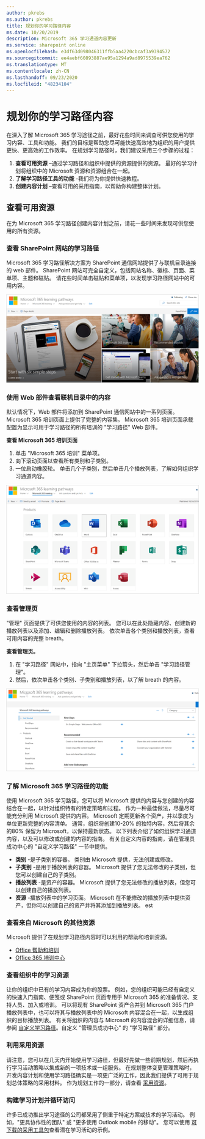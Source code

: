 ```yaml
---
author: pkrebs
ms.author: pkrebs
title: 规划你的学习路径内容
ms.date: 10/20/2019
description: Microsoft 365 学习通道内容更新
ms.service: sharepoint online
ms.openlocfilehash: e3df63d098046311ffb5aa4220cbcaf3a9394572
ms.sourcegitcommit: ee4aebf60893887ae95a1294a9ad8975539ea762
ms.translationtype: MT
ms.contentlocale: zh-CN
ms.lasthandoff: 09/23/2020
ms.locfileid: "48234104"
---
```

# <a name="plan-your-learning-pathways-content"></a>规划你的学习路径内容
在深入了解 Microsoft 365 学习途径之前，最好花些时间来调查可供您使用的学习内容、工具和功能。 我们的目标是帮助您尽可能快速高效地为组织的用户提供更快、更高效的工作效率。 在规划学习路径时，我们建议采用三个步骤的过程：

1. **查看可用资源** –通过学习路径和组织中提供的资源提供的资源。 最好的学习计划将组织中的 Microsoft 资源和资源组合在一起。
2. **了解学习路径工具的功能** -我们将为你提供快速教程。 
3. **创建内容计划** –查看可用的采用指南，以帮助你构建整体计划。

## <a name="review-the-available-resources"></a>查看可用资源
在为 Microsoft 365 学习路径创建内容计划之前，请花一些时间来发现可供您使用的所有资源。  

### <a name="review-the-learning-pathways-sharepoint-site"></a>查看 SharePoint 网站的学习路径
Microsoft 365 学习路径解决方案为 SharePoint 通信网站提供了与联机目录连接的 web 部件。 SharePoint 网站可完全自定义，包括网站名称、徽标、页面、菜单项、主题和磁贴。 请花些时间单击磁贴和菜单项，以发现学习路径网站中的可用内容。

![cg-introducing.png](media/cg-introducing.png)

### <a name="review-the-content-from-the-online-catalog-with-the-web-part"></a>使用 Web 部件查看联机目录中的内容
默认情况下，Web 部件将添加到 SharePoint 通信网站中的一系列页面。 Microsoft 365 培训页面上提供了完整的内容集。 Microsoft 365 培训页面承载配置为显示可用于学习路径的所有培训的 "学习路径" Web 部件。 

**查看 Microsoft 365 培训页面**
1. 单击 "Microsoft 365 培训" 菜单项。 
1. 向下滚动页面以查看所有类别和子类别。
2. 一位启动橡胶轮。 单击几个子类别，然后单击几个播放列表，了解如何组织学习通道内容。 

![cg-adminsuccesscenterplan_01.png](media/cg-adminsuccesscenterplan_01.png)

### <a name="view-the-administration-page"></a>查看管理页
"管理" 页面提供了可供您使用的内容的列表。 您可以在此处隐藏内容、创建新的播放列表以及添加、编辑和删除播放列表。 依次单击各个类别和播放列表，查看可用内容的完整 breath。 

**查看管理页。**
1. 在 "学习路径" 网站中，指向 "主页菜单" 下拉箭头，然后单击 "学习路径管理"。  
2. 然后，依次单击各个类别、子类别和播放列表，以了解 breath 的内容。 

![cg-adminsuccesscenterplan_02.png](media/cg-adminsuccesscenterplan_02.png)

### <a name="get-to-know-the-capabilities-of-microsoft-365-learning-pathways"></a>了解 Microsoft 365 学习路径的功能
使用 Microsoft 365 学习路径，您可以将 Microsoft 提供的内容与您创建的内容结合在一起，以针对组织特有的特定策略和过程。 作为一种最佳做法，尽量尽可能充分利用 Microsoft 提供的内容。 Microsoft 定期更新各个资产，并以季度为单位更新完整的内容清单。 通常，组织将创建10-20% 的独特内容，然后将其余的80% 保留为 Microsoft，以保持最新状态。 以下列表介绍了如何组织学习通道内容，以及可以修改或创建的内容的指南。 有关自定义内容的指南，请在管理员成功中心的 "自定义学习路径" 一节中提供。

- **类别** -是子类别的容器。 类别由 Microsoft 提供，无法创建或修改。
- **子类别** -是用于播放列表的容器。 Microsoft 提供了您无法修改的子类别，但您可以创建自己的子类别。 
- **播放列表** -是资产的容器。 Microsoft 提供了您无法修改的播放列表，但您可以创建自己的播放列表。  
- **资源** -播放列表中的学习页面。 Microsoft 在不能修改的播放列表中提供资产，但你可以创建自己的资产并将其添加到播放列表。 est

### <a name="review-additional-resources-from-microsoft"></a>查看来自 Microsoft 的其他资源
Microsoft 提供了在规划学习路径内容时可以利用的帮助和培训资源。  

-  [Office 帮助和培训](https://support.office.com)
-  [Office 365 培训中心](https://support.office.com/office-training-center)

### <a name="review-the-learning-resources-in-your-organization"></a>查看组织中的学习资源
让你的组织中已有的学习内容成为你的股票。
例如，您的组织可能已经有自定义的快速入门指南、便笺或 SharePoint 页面专用于 Microsoft 365 的准备情况、支持人员、加入或培训。 可以将现有 SharePoint 资产合并到 Microsoft 365 门户播放列表中，也可以将其与播放列表中的 Microsoft 内容混合在一起，以生成组织的目标播放列表。 有关将组织的内容与 Microsoft 的内容混合的详细信息，请参阅 [自定义学习路径](custom_overview.md)。自定义 "管理员成功中心" 的 "学习路径" 部分。

### <a name="leverage-the-adoption-resources"></a>利用采用资源
请注意，您可以在几天内开始使用学习路径，但最好先做一些前期规划，然后再执行学习活动策略以集成新的一项技术或一组服务。 在规划整体变更管理策略时，开发内容计划和使用学习路径确实是一项更广泛的工作，因此我们提供了可用于规划总体策略的采用材料。 作为规划工作的一部分，请查看 [采用资源](https://resources.techcommunity.microsoft.com/adoption/)。

### <a name="build-a-learning-plan-and-iterate"></a>构建学习计划并循环访问 
许多已成功推出学习途径的公司都采用了侧重于特定方案或技术的学习活动。 例如，"更具协作性的团队" 或 "更多使用 Outlook mobile 的移动"。 您可以使用 [可下载的采用工具包](https://teamworktools.azurewebsites.net/m365lp/m365lpadoptionkit.zip)查看潜在学习活动的示例。


 
